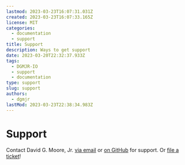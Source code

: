 ```yaml
---
lastmod: 2023-03-23T16:07:31.031Z
created: 2023-03-23T16:07:33.165Z
license: MIT
categories:
  - documentation
  - support
title: Support
description: Ways to get support
date: 2023-03-20T22:32:37.933Z
tags:
  - DGMJR-IO
  - support
  - documentation
type: support
slug: support
authors:
  - dgmjr
lastMod: 2023-03-23T22:38:34.983Z
---
```

# Support

Contact David G. Moore, Jr. [via email](david@dgmjr.io) or [on GitHub](https://git.dgmjr.io) for support.  Or [file a ticket](https://dgmjr.boo)!
